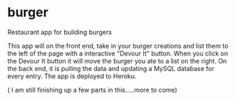 # burger
Restaurant app for building burgers

This app will on the front end, take in your burger creations and list them to the left of the page with a interactive "Devour It" button. When you click on the Devour It button it will move the burger you ate to a list on the right. On the back end, it is pulling the data and updating a MySQL database for every entry. The app is deployed to Heroku. 

( I am still finishing up a few parts in this.....more to come)
